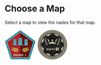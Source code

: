 # Choose a Map

Select a map to view the nades for that map.

[![Mirage Logo](../assets/img/mirage_logo_100x100.png)](../nades/mirage_nades.md) [![Dust II Logo](../assets/img/dust2_logo_100x100.png)](../nades/dust2_nades.md)
